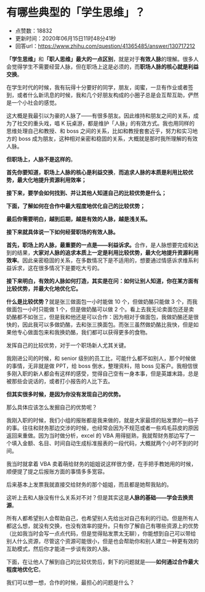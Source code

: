 # 有哪些典型的「学生思维」？
- 点赞数：18832
- 更新时间：2020年06月15日11时48分41秒
- 回答url：https://www.zhihu.com/question/41365485/answer/130717212
<body>
 <p data-pid="jxJQlq17"><strong>「学生思维」</strong>和<strong>「职人思维」最大的一点区别</strong>，就是对于<strong>有效人脉</strong>的理解。很多人会觉得学生不需要经营人脉，但在职场上这是必须的，而<strong>职场人脉的核心就是利益交换</strong>。</p>
 <p></p>
 <p data-pid="V8YOvxQO">在学生时代的时候，我有玩得十分要好的同学，朋友，闺蜜，一旦有作业或者签到，或者什么新讯息的时候，我和几个好朋友构成的小圈子总是会互帮互助，俨然是一个小社会的感觉。</p>
 <p></p>
 <p data-pid="qtSMDyn0">这大概是我最引以为豪的人脉了——有很多朋友。因此维持和朋友之间的关系，成为了社交的重头戏，唱 K 玩桌游，都是维护「人脉」的有效方式。我也用同样的思维处理自己和教授、和 boss 之间的关系，比如和教授套套近乎，努力和实习地方的 boss 成为朋友，这种相对亲密和稳固的关系，大概就是那时我所理解的有效人脉。</p>
 <p></p>
 <p data-pid="G3s5lbLa"><strong>但职场上，人脉不是这样的</strong>。</p>
 <p></p>
 <p data-pid="L7Ijvdh9"><strong>首先你要知道，职场上人脉的核心是利益交换</strong>，<strong>而追求人脉的本质是利用比较优势，最大化地提升资源利用效率；</strong></p>
 <p></p>
 <p data-pid="j3jSVDya"><strong>接下来，要学会如何找到、并让其他人知道自己的比较优势是什么；</strong></p>
 <p></p>
 <p data-pid="7TifiRg8"><strong>下面，了解如何在合作中最大程度地优化自己的比较优势；</strong></p>
 <p></p>
 <p data-pid="uNRFDMtP"><strong>最后你需要明白，越到后期，越是有效的人脉，越是浅关系。</strong></p>
 <p></p>
 <p data-pid="VKotFW_9"><strong>接下来就具体说一下如何经营职场的有效人脉。</strong></p>
 <p></p>
 <p data-pid="ITTqJ5zl"><strong>首先，职场上的人脉，最重要的一点是——利益诉求。</strong>合作，是人脉想要完成和达到的结果，<strong>大家对人脉的追求本质上一定是利用比较优势，最大化地提升资源利用效率</strong>。因此亲密稳固的关系，在多数情况下是不适用的，想要通过情感诉求维系利益诉求，这在很多情况下是要吃大亏的。</p>
 <p></p>
 <p data-pid="Jr8YNc45"><strong>接下来明白，有效的人脉如何打造，其实是在问：如何让别人知道，你在某方面有比较优势，并最大化地优化它。</strong></p>
 <p></p>
 <p data-pid="uSiz362Y"><strong>什么是比较优势？</strong>就是张三做面包一小时能做 10 个，但做奶酪只能做 3 个，而我做面包一小时只能做 1 个，但是做奶酪可以做 2 个。看上去我无论卖面包还是卖奶酪都不如张三，但是我和他还是可以合作：因为相对于做面包，我做奶酪还是很快的，因此我可以多做奶酪，去和张三换面包。而张三虽然做奶酪比我快，但是如果他专心做面包来和我换奶酪，我们都可以获得更多的食物。</p>
 <p></p>
 <p data-pid="a1IFV6-S">发挥自己的比较优势，对于一个职场新人尤其关键。</p>
 <p></p>
 <p data-pid="YqcZILlv">我刚进公司的时候，和 senior 级别的员工比，可能什么都不如别人，那个时候做的事情，无非就是做 PPT，给 boss 倒水，整理资料，陪 boss 见客户。我相信很多刚入职的新人都会有这样的感受，觉得自己空有一身本事，但是英雄末路，总是被那些会说话的，或者打小报告的人比下去。</p>
 <p></p>
 <p data-pid="K5qB4pEA"><strong>但其实很多时候，是因为你没有发现自己的优势。</strong></p>
 <p></p>
 <p data-pid="miExCdpD">那么具体应该怎么发掘自己的优势呢？</p>
 <p></p>
 <p data-pid="N7uKdOBU">我刚入职的时候，我们小组的报账都是我来做的，就是大家最烦的贴发票的一档子的事。往往和财务那边交涉的时候，也经常会因为不规范或者一些鸡毛蒜皮的原因返回来重做。因为当时做分析，excel 的 VBA 用得挺熟，我就帮财务那边写了一个填入金额、名目、时间自动生成标准报表的一段代码，大概就两个小时不到的时间。</p>
 <p></p>
 <p data-pid="3azfxN3M">我当时就拿着 VBA 卖着萌给财务的姐姐说这样很方便，在手把手教她用的时候，顺便提了提之后报账方面的事情多多宽容。</p>
 <p></p>
 <p data-pid="b3_o8h07">后来基本上发票我就直接交给财务的那个姐姐，而且都是她帮我贴的。</p>
 <p></p>
 <p data-pid="y9TeXKMW">这听上去和人脉没有什么关系对不对？但是其实这是<strong>人脉的基础——学会去换资源</strong>。</p>
 <p></p>
 <p data-pid="2v5F-A4l">所有人都希望别人会帮助自己，也希望别人先给出对自己有利的行动。但是所有人都这么想，就没有交换，也没有效率的提升。只有你了解自己有哪些资源上的优势（比如我当时会写一点点代码，但是觉得贴发票太无聊），你能想到自己可以带给别人什么资源，尽管这个资源可能很小，但是也会帮助你和别人建立一种更有效的互助模式，然后你才能进一步谈有效的人脉。</p>
 <p></p>
 <p data-pid="KrXxCwPC">下面，在让他人了解到自己的比较优势后，剩下的问题就是——<strong>如何通过合作最大程度地优化它</strong>。</p>
 <p></p>
 <p data-pid="hS1Xf0Lp">我们可以想一想，合作的时候，最担心的问题是什么？</p>
</body>